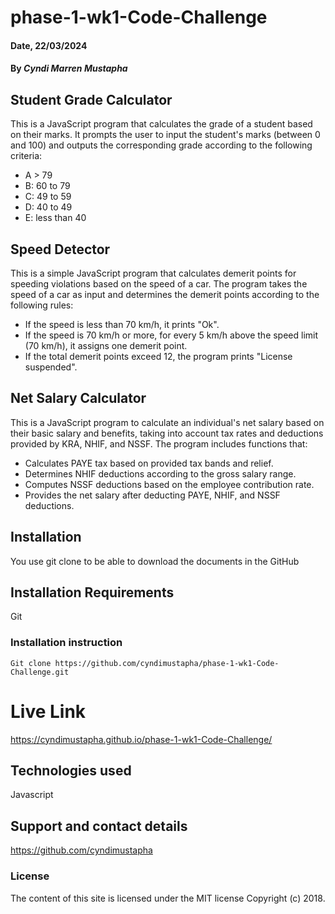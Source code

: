 # phase-1-wk1-Code-Challenge

#### Date, 22/03/2024

#### By *Cyndi Marren Mustapha*


## Student Grade Calculator

This is a JavaScript program that calculates the grade of a student based on their marks. It prompts the user to input the student's marks (between 0 and 100) and outputs the corresponding grade according to the following criteria:

- A > 79
- B: 60 to 79
- C: 49 to 59
- D: 40 to 49
- E: less than 40

## Speed Detector

This is a simple JavaScript program that calculates demerit points for speeding violations based on the speed of a car.
The program takes the speed of a car as input and determines the demerit points according to the following rules:

- If the speed is less than 70 km/h, it prints "Ok".
- If the speed is 70 km/h or more, for every 5 km/h above the speed limit (70 km/h), it assigns one demerit point.
- If the total demerit points exceed 12, the program prints "License suspended".

## Net Salary Calculator

This is a JavaScript program to calculate an individual's net salary based on their basic salary and benefits, taking into account tax rates and deductions provided by KRA, NHIF, and NSSF.
The program includes functions that:

- Calculates PAYE tax based on provided tax bands and relief.
- Determines NHIF deductions according to the gross salary range.
- Computes NSSF deductions based on the employee contribution rate.
- Provides the net salary after deducting PAYE, NHIF, and NSSF deductions.

## Installation
You use git clone to be able to download the documents in the GitHub

## Installation Requirements
Git

### Installation instruction
```
Git clone https://github.com/cyndimustapha/phase-1-wk1-Code-Challenge.git

```
# Live Link
https://cyndimustapha.github.io/phase-1-wk1-Code-Challenge/

## Technologies used
Javascript

## Support and contact details
https://github.com/cyndimustapha

### License
The content of this site is licensed under the MIT license
Copyright (c) 2018.

